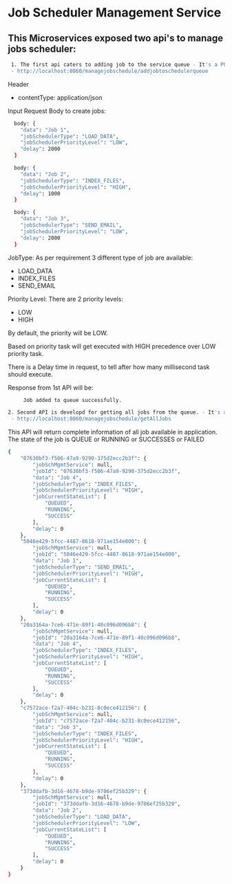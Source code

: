 # Job Scheduler Management Service

## This Microservices exposed two api's to manage jobs scheduler:
```sh
 1. The first api caters to adding job to the service queue - It's a POST service to put the job into the queue:
 - http://localhost:8060/managejobschedule/addjobtoschedulerqueue
```
Header
  - contentType: application/json

Input Request Body to create jobs:
```sh
  body: {
    "data": "Job 1",
    "jobSchedulerType": "LOAD_DATA",
    "jobSchedulerPriorityLevel": "LOW",
    "delay": 2000
  }

  body: {
    "data": "Job 2",
    "jobSchedulerType": "INDEX_FILES",
    "jobSchedulerPriorityLevel": "HIGH",
    "delay": 1000
  }

  body: {
    "data": "Job 3",
    "jobSchedulerType": "SEND_EMAIL",
    "jobSchedulerPriorityLevel": "LOW",
    "delay": 2000
  }
```
JobType: As per requirement 3 different type of job are available: 
  - LOAD_DATA
  - INDEX_FILES
  - SEND_EMAIL

Priority Level: There are 2 priority levels:
   - LOW
   - HIGH

By default, the priority will be LOW.

Based on priority task will get executed with HIGH precedence over LOW priority task.

There is a Delay time in request, to tell after how many millisecond task should execute.

Response from 1st API will be:
```sh
     Job added to queue successfully.
```
```sh
2. Second API is developd for getting all jobs from the queue. - It's a GET CALL
 - http://localhost:8060/managejobschedule/getAllJobs
```

This API will return complete information of all job available in application.
The state of the job is QUEUE or RUNNING or SUCCESSES or FAILED
```sh
{
    "07630bf3-f506-47a9-9290-375d2ecc2b3f": {
        "jobSchMgmtService": null,
        "jobId": "07630bf3-f506-47a9-9290-375d2ecc2b3f",
        "data": "Job 4",
        "jobSchedulerType": "INDEX_FILES",
        "jobSchedulerPriorityLevel": "HIGH",
        "jobCurrentStateList": [
            "QUEUED",
            "RUNNING",
            "SUCCESS"
        ],
        "delay": 0
    },
    "5046e429-5fcc-4487-8618-971ae154e000": {
        "jobSchMgmtService": null,
        "jobId": "5046e429-5fcc-4487-8618-971ae154e000",
        "data": "Job 1",
        "jobSchedulerType": "SEND_EMAIL",
        "jobSchedulerPriorityLevel": "HIGH",
        "jobCurrentStateList": [
            "QUEUED",
            "RUNNING",
            "SUCCESS"
        ],
        "delay": 0
    },
    "20a3164a-7ce6-471e-89f1-40c096d096b8": {
        "jobSchMgmtService": null,
        "jobId": "20a3164a-7ce6-471e-89f1-40c096d096b8",
        "data": "Job 4",
        "jobSchedulerType": "INDEX_FILES",
        "jobSchedulerPriorityLevel": "HIGH",
        "jobCurrentStateList": [
            "QUEUED",
            "RUNNING",
            "SUCCESS"
        ],
        "delay": 0
    },
    "c7572ace-f2a7-404c-b231-8c0ece412156": {
        "jobSchMgmtService": null,
        "jobId": "c7572ace-f2a7-404c-b231-8c0ece412156",
        "data": "Job 3",
        "jobSchedulerType": "INDEX_FILES",
        "jobSchedulerPriorityLevel": "HIGH",
        "jobCurrentStateList": [
            "QUEUED",
            "RUNNING",
            "SUCCESS"
        ],
        "delay": 0
    },
    "373ddafb-3d16-4678-b9de-9706ef25b329": {
        "jobSchMgmtService": null,
        "jobId": "373ddafb-3d16-4678-b9de-9706ef25b329",
        "data": "Job 2",
        "jobSchedulerType": "LOAD_DATA",
        "jobSchedulerPriorityLevel": "LOW",
        "jobCurrentStateList": [
            "QUEUED",
            "RUNNING",
            "SUCCESS"
        ],
        "delay": 0
    }
}
```

